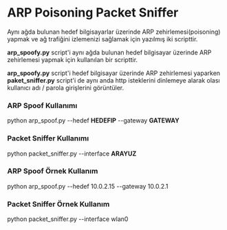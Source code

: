 # ARP Poisoning Packet Sniffer
Aynı ağda bulunan hedef bilgisayarlar üzerinde ARP zehirlemesi(poisoning) yapmak ve ağ trafiğini izlemenizi sağlamak için yazılmış iki scripttir.



**arp_spoofy.py** script'i aynı ağda bulunan hedef bilgisayar üzerinde ARP zehirlemesi yapmak için kullanılan bir scripttir.


**arp_spoofy.py** script'i hedef bilgisayar üzerinde ARP zehirlemesi yaparken **paket_sniffer.py** script'i de aynı anda http isteklerini dinlemeye alarak olası kullanıcı adı / parola girişlerini görüntüler.


### ARP Spoof Kullanımı
python arp_spoof.py --hedef **HEDEFIP** --gateway **GATEWAY**

### Packet Sniffer Kullanımı
python packet_sniffer.py --interface **ARAYUZ**



### ARP Spoof Örnek Kullanım
python arp_spoof.py --hedef 10.0.2.15 --gateway 10.0.2.1


### Packet Sniffer Örnek Kullanım
python packet_sniffer.py --interface wlan0


